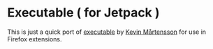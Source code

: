# Executable ( for Jetpack )

This is just a quick port of [executable](https://github.com/kevva/executable) by [Kevin Mårtensson](https://github.com/kevva/) for use in Firefox extensions.